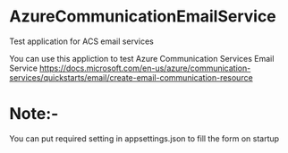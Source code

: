 # AzureCommunicationEmailService
 Test application for ACS email services
 

You can use this appliction to test Azure Communication Services Email Service https://docs.microsoft.com/en-us/azure/communication-services/quickstarts/email/create-email-communication-resource


# Note:-
You can put required setting in appsettings.json to fill the form on startup

